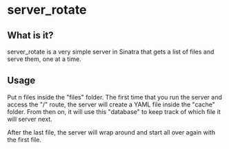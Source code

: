 # server_rotate

## What is it? 

server_rotate is a very simple server in Sinatra that gets a list of files and serve them, one at a time.

## Usage

Put n files inside the "files" folder. The first time that you run the server and access the "/" route, the server will create a YAML file inside the "cache" folder. From then on, it will use this "database" to keep track of which file it will server next.

After the last file, the server will wrap around and start all over again with the first file. 
